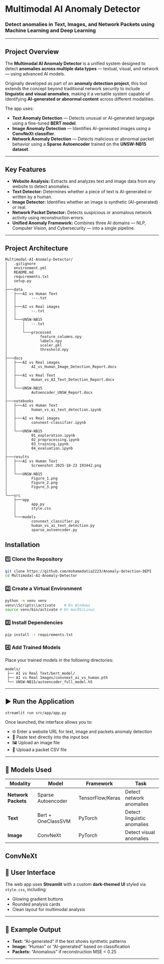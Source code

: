 # Multimodal AI Anomaly Detector

### Detect anomalies in **Text**, **Images**, and **Network Packets** using Machine Learning and Deep Learning

---

## Project Overview

The **Multimodal AI Anomaly Detector** is a unified system designed to detect **anomalies across multiple data types** — textual, visual, and network — using advanced AI models.

Originally developed as part of an **anomaly detection project**, this tool extends the concept beyond traditional network security to include **linguistic and visual anomalies**, making it a versatile system capable of identifying **AI-generated or abnormal content** across different modalities.

The app uses:

* **Text Anomaly Detection** — Detects unusual or AI-generated language using a fine-tuned **BERT model**.
* **Image Anomaly Detection** — Identifies AI-generated images using a **ConvNeXt classifier**.
* **Network Anomaly Detection** — Detects malicious or abnormal packet behavior using a **Sparse Autoencoder** trained on the **UNSW-NB15 dataset**.

---

## Key Features

* **Website Analysis:** Extracts and analyzes text and image data from any website to detect anomalies.
* **Text Detector:** Determines whether a piece of text is AI-generated or written by a human.
* **Image Detector:** Identifies whether an image is synthetic (AI-generated) or real.
* **Network Packet Detector:** Detects suspicious or anomalous network activity using reconstruction errors.
* **Unified Anomaly Framework:** Combines three AI domains — NLP, Computer Vision, and Cybersecurity — into a single pipeline.

---

## Project Architecture

```
Multimodal-AI-Anomaly-Detector/
│   .gitignore
│   environment.yml
│   README.md
│   requirements.txt
│   setup.py
│
├───data
│   ├───AI vs Human Text
│   │       ---.txt
│   │
│   ├───AI vs Real images
│   │       --.txt
│   │
│   └───UNSW-NB15
│       │   --.txt
│       │
│       └───processed
│               feature_columns.npy
│               labels.npy
│               scaler.pkl
│               threshold.npy
│
├───docs
│   ├───AI vs Real images
│   │       AI_vs_Human_Image_Detection_Report.docx
│   │
│   ├───AI vs Real Text
│   │       Human_vs_AI_Text_Detection_Report.docx
│   │
│   └───UNSW-NB15
│           Autoencoder_UNSW_Report.docx
│
├───notebooks
│   ├───AI vs Human Text
│   │       human_vs_ai_text_detection.ipynb
│   │
│   ├───AI vs Real images
│   │       convnext-classifier.ipynb
│   │
│   └───UNSW-NB15
│           01_exploration.ipynb
│           02_preprocessing.ipynb
│           03_training.ipynb
│           04_evaluation.ipynb
│
├───results
│   ├───AI vs Human Text
│   │       Screenshot 2025-10-23 193442.png
│   │
│   └───UNSW-NB15
│           Figure_1.png
│           Figure_2.png
│           Figure_3.png
│
└───src
    ├───app
    │       app.py
    │       style.css
    │
    └───models
            convnext_classifier.py
            human_vs_ai_text_detection.py
            sparse_autoencoder.py

```
## Installation

### 1️⃣ Clone the Repository

```bash
git clone https://github.com/mohamedatia2223/Anomaly-detection-DEPI
cd Multimodal-AI-Anomaly-Detector
```

### 2️⃣ Create a Virtual Environment

```bash
python -m venv venv
venv\\Scripts\\activate    # On Windows
source venv/bin/activate # On macOS/Linux
```

### 3️⃣ Install Dependencies

```bash
pip install -r requirements.txt
```

### 4️⃣ Add Trained Models

Place your trained models in the following directories:

```
models/
 ├── AI vs Real Text/bert_model/
 ├── AI vs Real Images/convnext_ai_vs_human.pth
 └── UNSW-NB15/autoencoder_full_model.h5
```

---

## ▶️ Run the Application

```bash
streamlit run src/app/app.py
```

Once launched, the interface allows you to:

* 🌐 Enter a website URL for text, image and packets anomaly detection
* 📝 Paste text directly into the input box
* 🖼️ Upload an image file
* 📡 Upload a packet CSV file

---

## 🧠 Models Used

| Modality            | Model              | Framework              | Task                        |
| ------------------- | ------------------ | ---------------------- | --------------------------- |
| **Network Packets** | Sparse Autoencoder | TensorFlow/Keras       | Detect network anomalies    |
| **Text**            | Bert + OneClassSVM | PyTorch                | Detect linguistic anomalies |
| **Image**           | ConvNeXt           | PyTorch                | Detect visual anomalies     |
ConvNeXt
---

## 🎨 User Interface

The web app uses **Streamlit** with a custom **dark-themed UI** styled via `style.css`, including:

* Glowing gradient buttons
* Rounded analysis cards
* Clean layout for multimodal analysis

---

## 🧾 Example Output

* **Text:** “AI-generated” if the text shows synthetic patterns
* **Image:** “Human” or “AI-generated” based on classification
* **Packets:** “Anomalous” if reconstruction MSE < 0.25

---
